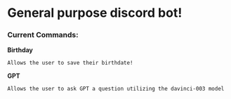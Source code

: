 # General purpose discord bot!

### Current Commands:
 **Birthday** 

 `Allows the user to save their birthdate!`

**GPT** 

 `Allows the user to ask GPT a question utilizing the davinci-003 model`
